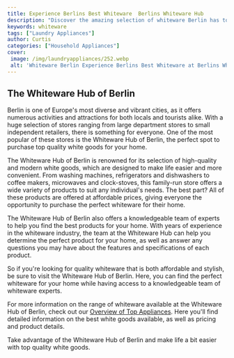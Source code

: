 ```yaml
---
title: Experience Berlins Best Whiteware  Berlins Whiteware Hub
description: "Discover the amazing selection of whiteware Berlin has to offer Dive into Berlins Whiteware Hub and explore the best whiteware from the city Learn more about the exciting products you can find and get a glimpse of what Berlins whiteware scene has to offer"
keywords: whiteware
tags: ["Laundry Appliances"]
author: Curtis
categories: ["Household Appliances"]
cover: 
 image: /img/laundryappliances/252.webp
 alt: 'Whiteware Berlin Experience Berlins Best Whiteware at Berlins Whiteware Hub'
---
```

## The Whiteware Hub of Berlin

Berlin is one of Europe's most diverse and vibrant cities, as it offers numerous activities and attractions for both locals and tourists alike. With a huge selection of stores ranging from large department stores to small independent retailers, there is something for everyone. One of the most popular of these stores is the Whiteware Hub of Berlin, the perfect spot to purchase top quality white goods for your home. 

The Whiteware Hub of Berlin is renowned for its selection of high-quality and modern white goods, which are designed to make life easier and more convenient. From washing machines, refrigerators and dishwashers to coffee makers, microwaves and clock-stoves, this family-run store offers a wide variety of products to suit any individual's needs. The best part? All of these products are offered at affordable prices, giving everyone the opportunity to purchase the perfect whiteware for their home. 

The Whiteware Hub of Berlin also offers a knowledgeable team of experts to help you find the best products for your home. With years of experience in the whiteware industry, the team at the Whiteware Hub can help you determine the perfect product for your home, as well as answer any questions you may have about the features and specifications of each product. 

So if you're looking for quality whiteware that is both affordable and stylish, be sure to visit the Whiteware Hub of Berlin. Here, you can find the perfect whiteware for your home while having access to a knowledgeable team of whiteware experts. 

For more information on the range of whiteware available at the Whiteware Hub of Berlin, check out our [Overview of Top Appliances](./pages/appliance-overview). Here you'll find detailed information on the best white goods available, as well as pricing and product details. 

Take advantage of the Whiteware Hub of Berlin and make life a bit easier with top quality white goods.
